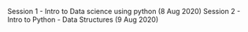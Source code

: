 Session 1 - Intro to Data science using python (8 Aug 2020)
Session 2 - Intro to Python - Data Structures (9 Aug 2020)
